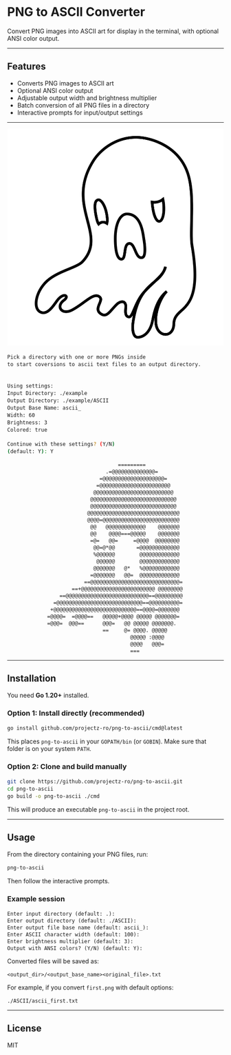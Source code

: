 # PNG to ASCII Converter

Convert PNG images into ASCII art for display in the terminal, with optional ANSI color output.

---

## Features

- Converts PNG images to ASCII art
- Optional ANSI color output
- Adjustable output width and brightness multiplier
- Batch conversion of all PNG files in a directory
- Interactive prompts for input/output settings

---

![Example Output](example/Zro_Logo.png)

```bash
Pick a directory with one or more PNGs inside
to start coversions to ascii text files to an output directory.


Using settings:
Input Directory: ./example
Output Directory: ./example/ASCII
Output Base Name: ascii_
Width: 60
Brightness: 3
Colored: true

Continue with these settings? (Y/N)
(default: Y): Y
```

                                        =========
                                    .=@@@@@@@@@@@@@@=
                                  =@@@@@@@@@@@@@@@@@@@@=
                                 =@@@@@@@@@@@@@@@@@@@@@@@
                                @@@@@@@@@@@@@@@@@@@@@@@@@@
                               @@@@@@@@@@@@@@@@@@@@@@@@@@@@
                               @@@@@@@@@@@@@@@@@@@@@@@@@@@@
                              @@@@@@@@@@@@@@@@@@@@@@@@@@@@@@
                              @@@@=@@@@@@@@@@@@@@@@@@@@@@@@@
                               @@   @@@@@@@@@@@@@    @@@@@@@
                               @@    @@@@===@@@@@    @@@@@@@
                               =@=   @@=     =@@@@  @@@@@@@@
                                @@=@*@@       =@@@@@@@@@@@@@
                                %@@@@@@        @@@@@@@@@@@@@
                                 @@@@@@        @@@@@@@@@@@@@
                                @@@@@@@   @*   %@@@@@@@@@@@@
                               =@@@@@@@   @@=  @@@@@@@@@@@@@
                             ==@@@@@@@@@@@@@@@@@@@@@@@@@@@@@=
                         ==+@@@@@@@@@@@@@@@@@@@@@@@@ @@@@@@@@
                     ==@@@@@@@@@@@@@@@@@@@@@@@@@@@==@@@@@@@@@
                   =@@@@@@@@@@@@@@@@@@@@@@@@@@@@==@@@@@@@@@@=
                  +@@@@@@@@@@@@@@@@@@@@@@@@@@@==@@@@=@@@@@@@
                 =@@@@=  =@@@@==   @@@@@+@@@@ @@@@@ @@@@@@@=
                 =@@@=  @@@==      @@@=   @@ @@@@@ @@@@@@@.
                                   ==     @= @@@@. @@@@@
                                            @@@@@ :@@@@
                                            @@@@   @@@=
                                            ===

---

## Installation

You need **Go 1.20+** installed.

### Option 1: Install directly (recommended)

```bash
go install github.com/projectz-ro/png-to-ascii/cmd@latest
```

This places `png-to-ascii` in your `GOPATH/bin` (or `GOBIN`).
Make sure that folder is on your system `PATH`.

### Option 2: Clone and build manually

```bash
git clone https://github.com/projectz-ro/png-to-ascii.git
cd png-to-ascii
go build -o png-to-ascii ./cmd
```

This will produce an executable `png-to-ascii` in the project root.

---

## Usage

From the directory containing your PNG files, run:

```bash
png-to-ascii
```

Then follow the interactive prompts.

### Example session

```text
Enter input directory (default: .):
Enter output directory (default: ./ASCII):
Enter output file base name (default: ascii_):
Enter ASCII character width (default: 100):
Enter brightness multiplier (default: 3):
Output with ANSI colors? (Y/N) (default: Y):
```

Converted files will be saved as:

```
<output_dir>/<output_base_name><original_file>.txt
```

For example, if you convert `first.png` with default options:

```
./ASCII/ascii_first.txt
```

---

## License

MIT
